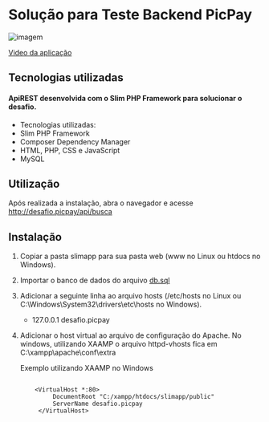 # Solução para Teste Backend PicPay

![imagem](https://i.imgur.com/t4fArwp.jpg)

[Video da aplicação](https://www.youtube.com/watch?v=qVcYiPVqx9w)


## Tecnologias utilizadas

 #### ApiREST desenvolvida com o Slim PHP Framework para solucionar o desafio.
- Tecnologias utilizadas:
- Slim PHP Framework
- Composer Dependency Manager
- HTML, PHP, CSS e JavaScript
- MySQL

## Utilização

 Após realizada a instalação, abra o navegador e acesse http://desafio.picpay/api/busca


## Instalação

1) Copiar a pasta slimapp para sua pasta web (www no Linux ou htdocs no Windows).
2) Importar o banco de dados do arquivo [db.sql](http://www.mediafire.com/file/n3z6ee4kjtir0gy/db.rar)
3) Adicionar a seguinte linha ao arquivo hosts (/etc/hosts no Linux ou C:\Windows\System32\drivers\etc\hosts no Windows).
   - 127.0.0.1 desafio.picpay


4) Adicionar o host virtual ao arquivo de configuração do Apache. No windows, utilizando XAAMP o arquivo httpd-vhosts fica em C:\xampp\apache\conf\extra

    Exemplo utilizando XAAMP no Windows
   
   ```
   
       <VirtualHost *:80>
            DocumentRoot "C:/xampp/htdocs/slimapp/public"
            ServerName desafio.picpay
        </VirtualHost>
    
  ```
